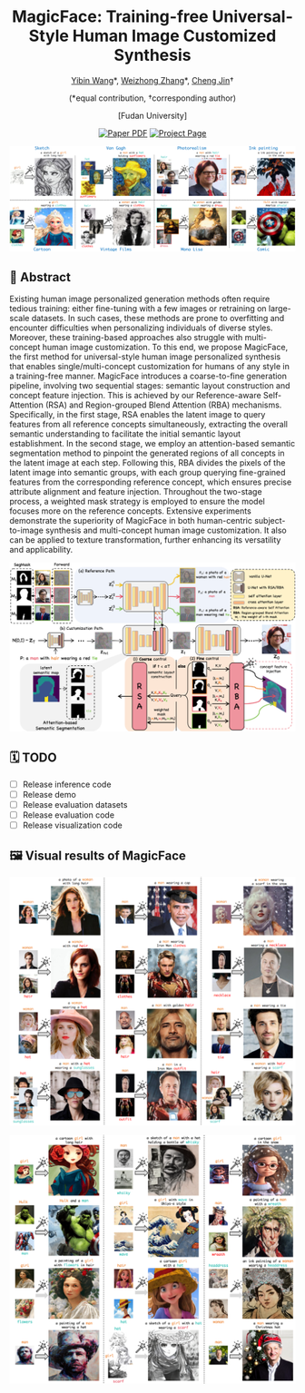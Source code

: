 <div align="center">

<h1>MagicFace: Training-free Universal-Style Human Image Customized Synthesis</h1>

[Yibin Wang](https://codegoat24.github.io)\*, [Weizhong Zhang](https://weizhonz.github.io/)\*, [Cheng Jin](https://cjinfdu.github.io/)&#8224; 

(*equal contribution, &#8224;corresponding author)

[Fudan University]

<a href="https://arxiv.org/pdf/2408.07433">
<img src='https://img.shields.io/badge/arxiv-MagicFace-blue' alt='Paper PDF'></a>
<a href="https://codegoat24.github.io/MagicFace/">
<img src='https://img.shields.io/badge/Project-Website-orange' alt='Project Page'></a>

</div>

![teaser](docs/static/images/teaser.png)

## 📖 Abstract

<p>
Existing human image personalized generation methods often require tedious training: either fine-tuning with a few images or retraining on large-scale datasets. 
In such cases, these methods are prone to overfitting and encounter difficulties when personalizing individuals of diverse styles. 
Moreover, these training-based approaches also struggle with multi-concept human image customization. 
To this end, we propose MagicFace, the first method for universal-style human image personalized synthesis that enables single/multi-concept customization for humans of any style in a training-free manner. MagicFace introduces a coarse-to-fine generation pipeline, involving two sequential stages: semantic layout construction and concept feature injection. This is achieved by our Reference-aware Self-Attention (RSA) and Region-grouped Blend Attention (RBA) mechanisms. Specifically, 
in the first stage, RSA enables the latent image to query features from all reference concepts simultaneously, extracting the overall semantic understanding to facilitate the initial semantic layout establishment. 
In the second stage, we employ an attention-based semantic segmentation method to pinpoint the generated regions of all concepts in the latent image at each step. Following this, RBA divides the pixels of the latent image into semantic groups, with each group querying fine-grained features from the corresponding reference concept, which ensures precise attribute alignment and feature injection. Throughout the two-stage process, a weighted mask strategy is employed to ensure the model focuses more on the reference concepts. 
Extensive experiments demonstrate the superiority of MagicFace in both human-centric subject-to-image synthesis and multi-concept human image customization. It also can be applied to texture transformation, further enhancing its versatility and applicability.
</p>

![architecture](docs/static/images/architecture.png)

## 🗓️ TODO
- [ ] Release inference code
- [ ] Release demo
- [ ] Release evaluation datasets
- [ ] Release evaluation code
- [ ] Release visualization code

## 🖼️ Visual results of MagicFace
![visual_result](figures/visual_result_photorealism.png)

![visual_result](figures/visual_result_diverse_style.png)

